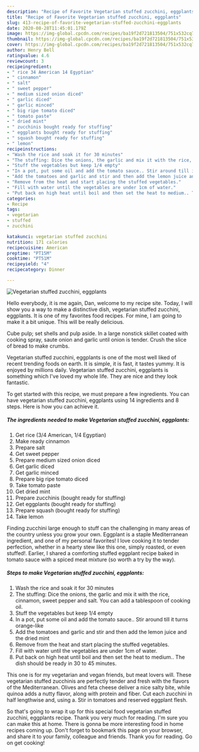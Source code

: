 ```yaml
---
description: "Recipe of Favorite Vegetarian stuffed zucchini, eggplants"
title: "Recipe of Favorite Vegetarian stuffed zucchini, eggplants"
slug: 413-recipe-of-favorite-vegetarian-stuffed-zucchini-eggplants
date: 2020-08-28T11:45:01.179Z
image: https://img-global.cpcdn.com/recipes/ba19f2d721813504/751x532cq70/vegetarian-stuffed-zucchini-eggplants-recipe-main-photo.jpg
thumbnail: https://img-global.cpcdn.com/recipes/ba19f2d721813504/751x532cq70/vegetarian-stuffed-zucchini-eggplants-recipe-main-photo.jpg
cover: https://img-global.cpcdn.com/recipes/ba19f2d721813504/751x532cq70/vegetarian-stuffed-zucchini-eggplants-recipe-main-photo.jpg
author: Henry Bell
ratingvalue: 4.6
reviewcount: 3
recipeingredient:
- " rice 34 American 14 Egyptian"
- " cinnamon"
- " salt"
- " sweet pepper"
- " medium sized onion diced"
- " garlic diced"
- " garlic minced"
- " big ripe tomato diced"
- " tomato paste"
- " dried mint"
- " zucchinis bought ready for stuffing"
- " eggplants bought ready for stuffing"
- " squash bought ready for stuffing"
- " lemon"
recipeinstructions:
- "Wash the rice and soak it for 30 minutes"
- "The stuffing: Dice the onions, the garlic and mix it with the rice, cinnamon, sweet pepper and salt. You can add a tablespoon of cooking oil."
- "Stuff the vegetables but keep 1/4 empty"
- "In a pot, put some oil and add the tomato sauce.. Stir around till it turns orange-like"
- "Add the tomatoes and garlic and stir and then add the lemon juice and the dried mint"
- "Remove from the heat and start placing the stuffed vegetables."
- "Fill with water until the vegetables are under 1cm of water."
- "Put back on high heat until boil and then set the heat to medium.. The dish should be ready in 30 to 45 minutes."
categories:
- Recipe
tags:
- vegetarian
- stuffed
- zucchini

katakunci: vegetarian stuffed zucchini 
nutrition: 171 calories
recipecuisine: American
preptime: "PT15M"
cooktime: "PT51M"
recipeyield: "4"
recipecategory: Dinner

---
```



![Vegetarian stuffed zucchini, eggplants](https://img-global.cpcdn.com/recipes/ba19f2d721813504/751x532cq70/vegetarian-stuffed-zucchini-eggplants-recipe-main-photo.jpg)

Hello everybody, it is me again, Dan, welcome to my recipe site. Today, I will show you a way to make a distinctive dish, vegetarian stuffed zucchini, eggplants. It is one of my favorites food recipes. For mine, I am going to make it a bit unique. This will be really delicious.

Cube pulp; set shells and pulp aside. In a large nonstick skillet coated with cooking spray, saute onion and garlic until onion is tender. Crush the slice of bread to make crumbs.

Vegetarian stuffed zucchini, eggplants is one of the most well liked of recent trending foods on earth. It is simple, it is fast, it tastes yummy. It is enjoyed by millions daily. Vegetarian stuffed zucchini, eggplants is something which I've loved my whole life. They are nice and they look fantastic.


To get started with this recipe, we must prepare a few ingredients. You can have vegetarian stuffed zucchini, eggplants using 14 ingredients and 8 steps. Here is how you can achieve it.

<!--inarticleads1-->

##### The ingredients needed to make Vegetarian stuffed zucchini, eggplants:

1. Get  rice (3/4 American, 1/4 Egyptian)
1. Make ready  cinnamon
1. Prepare  salt
1. Get  sweet pepper
1. Prepare  medium sized onion diced
1. Get  garlic diced
1. Get  garlic minced
1. Prepare  big ripe tomato diced
1. Take  tomato paste
1. Get  dried mint
1. Prepare  zucchinis (bought ready for stuffing)
1. Get  eggplants (bought ready for stuffing)
1. Prepare  squash (bought ready for stuffing)
1. Take  lemon


Finding zucchini large enough to stuff can the challenging in many areas of the country unless you grow your own. Eggplant is a staple Mediterranean ingredient, and one of my personal favorites! I love cooking it to tender perfection, whether in a hearty stew like this one, simply roasted, or even stuffed!. Earlier, I shared a comforting stuffed eggplant recipe baked in tomato sauce with a spiced meat mixture (so worth a try by the way). 

<!--inarticleads2-->

##### Steps to make Vegetarian stuffed zucchini, eggplants:

1. Wash the rice and soak it for 30 minutes
1. The stuffing: Dice the onions, the garlic and mix it with the rice, cinnamon, sweet pepper and salt. You can add a tablespoon of cooking oil.
1. Stuff the vegetables but keep 1/4 empty
1. In a pot, put some oil and add the tomato sauce.. Stir around till it turns orange-like
1. Add the tomatoes and garlic and stir and then add the lemon juice and the dried mint
1. Remove from the heat and start placing the stuffed vegetables.
1. Fill with water until the vegetables are under 1cm of water.
1. Put back on high heat until boil and then set the heat to medium.. The dish should be ready in 30 to 45 minutes.


This one is for my vegetarian and vegan friends, but meat lovers will. These vegetarian stuffed zucchinis are perfectly tender and fresh with the flavors of the Mediterranean. Olives and feta cheese deliver a nice salty bite, while quinoa adds a nutty flavor, along with protein and fiber. Cut each zucchini in half lengthwise and, using a. Stir in tomatoes and reserved eggplant flesh. 

So that's going to wrap it up for this special food vegetarian stuffed zucchini, eggplants recipe. Thank you very much for reading. I'm sure you can make this at home. There is gonna be more interesting food in home recipes coming up. Don't forget to bookmark this page on your browser, and share it to your family, colleague and friends. Thank you for reading. Go on get cooking!
